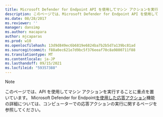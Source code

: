 ```yaml
---
title: Microsoft Defender for Endpoint API を使用してマシン アクションを実行する
description: このページでは、Microsoft Defender for Endpoint API を使用してマシン アクションを実行することに重点を置いています。
ms.date: 08/28/2017
ms.reviewer: ''
manager: dansimp
ms.author: macapara
author: mjcaparas
ms.prod: w10
ms.openlocfilehash: 13d9d849ec6b6819e6824ba7b2b5d7a139bc81ad
ms.sourcegitcommit: f88a0ec621e7d9bc5f376eeaf70c8a9800711f88
ms.translationtype: MT
ms.contentlocale: ja-JP
ms.lasthandoff: 09/15/2021
ms.locfileid: "59357388"
---
```

>[!Note]
> このページでは、API を使用してマシン アクションを実行することに重点を置いています。 Microsoft Defender for Endpoint[を使用した応答アクション](/microsoft-365/security/defender-endpoint/respond-machine-alerts)機能の詳細については、コンピューターでの応答アクションの実行に関するページを参照してください。
